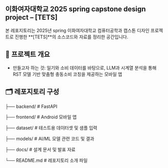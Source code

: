 ## 이화여자대학교 2025 spring capstone design project – [TETS]

본 레포지토리는 2025년 spring 이화여자대학교 컴퓨터공학과 캡스톤 디자인 프로젝트로 진행한 **[TETS]**의 소스코드와 자료를 정리한 공간입니다.

## 📌 프로젝트 개요

- 만들고자 하는 것: 일기와 소비 데이터를 바탕으로, LLM과 시계열 분석을 통해 RST 모델 기반 맞춤형 충동소비 코칭을 제공하는 모바일 앱

## 🗂️ 레포지토리 구성
├── backend/ # FastAPI 

├── frontend/ # Android 모바일 앱

├── dataset/ # 테스트용 데이터셋 및 샘플 입력

├── models/ # AI/ML 모델 관련 코드 및 결과

├── docs/ # 설계 문서 및 발표 자료

└── README.md # 레포지토리 소개 파일
